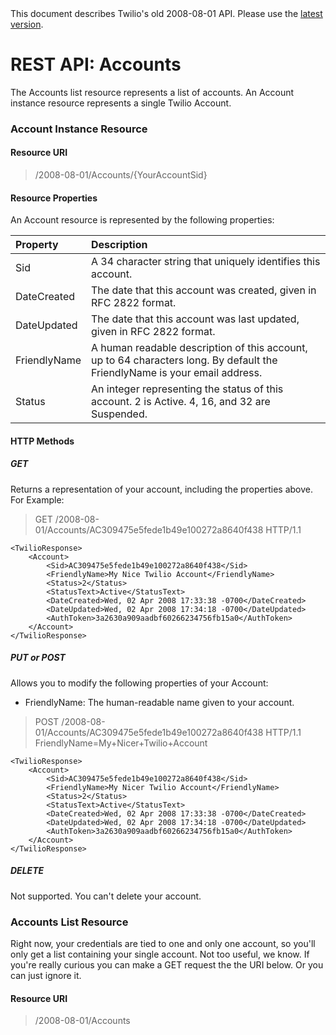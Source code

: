 <div id="version-info" class="alert">
    This document describes Twilio's old 2008-08-01 API. Please use the 
    <a href="/docs/api/rest">latest version</a>.
</div>

# REST API: Accounts

The Accounts list resource represents a list of accounts. An Account instance resource represents a single Twilio Account.



### Account Instance Resource

#### Resource URI

> /2008-08-01/Accounts/{YourAccountSid}

#### Resource Properties

An Account resource is represented by the following properties:

Property  | Description
:-------------	|:-------------
Sid 			|A 34 character string that uniquely identifies this account.
DateCreated 	|The date that this account was created, given in RFC 2822 format.
DateUpdated 	|The date that this account was last updated, given in RFC 2822 format.
FriendlyName 	|A human readable description of this account, up to 64 characters long. By default the FriendlyName is your email address.
Status 			|An integer representing the status of this account. 2 is Active. 4, 16, and 32 are Suspended.

#### HTTP Methods

##### GET

Returns a representation of your account, including the properties above. For Example:

> GET /2008-08-01/Accounts/AC309475e5fede1b49e100272a8640f438 HTTP/1.1

~~~
<TwilioResponse>
	<Account>
		<Sid>AC309475e5fede1b49e100272a8640f438</Sid>
		<FriendlyName>My Nice Twilio Account</FriendlyName>
		<Status>2</Status>
		<StatusText>Active</StatusText>
		<DateCreated>Wed, 02 Apr 2008 17:33:38 -0700</DateCreated>
		<DateUpdated>Wed, 02 Apr 2008 17:34:18 -0700</DateUpdated>
		<AuthToken>3a2630a909aadbf60266234756fb15a0</AuthToken>
	</Account>
</TwilioResponse>
~~~

##### PUT or POST

Allows you to modify the following properties of your Account:

* FriendlyName: The human-readable name given to your account.

> POST /2008-08-01/Accounts/AC309475e5fede1b49e100272a8640f438 HTTP/1.1
> FriendlyName=My+Nicer+Twilio+Account

~~~
<TwilioResponse>
	<Account>
		<Sid>AC309475e5fede1b49e100272a8640f438</Sid>
		<FriendlyName>My Nicer Twilio Account</FriendlyName>
		<Status>2</Status>
		<StatusText>Active</StatusText>
		<DateCreated>Wed, 02 Apr 2008 17:33:38 -0700</DateCreated>
		<DateUpdated>Wed, 02 Apr 2008 17:34:18 -0700</DateUpdated>
		<AuthToken>3a2630a909aadbf60266234756fb15a0</AuthToken>
	</Account>
</TwilioResponse>
~~~

##### DELETE

Not supported. You can't delete your account.




### Accounts List Resource

Right now, your credentials are tied to one and only one account, so you'll only get a list containing your single account. Not too useful, we know. If you're really curious you can make a GET request the the URI below. Or you can just ignore it.

#### Resource URI

> /2008-08-01/Accounts

